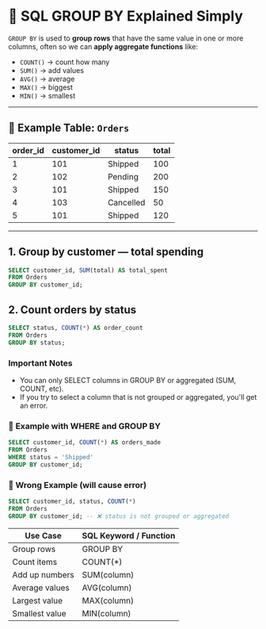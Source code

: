 # 🧠 SQL GROUP BY Explained Simply

`GROUP BY` is used to **group rows** that have the same value in one or more columns, often so we can **apply aggregate
functions** like:

- `COUNT()` → count how many
- `SUM()` → add values
- `AVG()` → average
- `MAX()` → biggest
- `MIN()` → smallest

---

## 🍕 Example Table: `Orders`

| order_id | customer_id | status    | total |
|----------|-------------|-----------|-------|
| 1        | 101         | Shipped   | 100   |
| 2        | 102         | Pending   | 200   |
| 3        | 101         | Shipped   | 150   |
| 4        | 103         | Cancelled | 50    |
| 5        | 101         | Shipped   | 120   |

---

## 1. Group by customer — total spending

```sql
SELECT customer_id, SUM(total) AS total_spent
FROM Orders
GROUP BY customer_id;
```

## 2. Count orders by status

```sql
SELECT status, COUNT(*) AS order_count
FROM Orders
GROUP BY status;
```

### Important Notes

- You can only SELECT columns in GROUP BY or aggregated (SUM, COUNT, etc).
- If you try to select a column that is not grouped or aggregated, you'll get an error.

### 🧪 Example with WHERE and GROUP BY

```sql
SELECT customer_id, COUNT(*) AS orders_made
FROM Orders
WHERE status = 'Shipped'
GROUP BY customer_id;

```

### 🚫 Wrong Example (will cause error)

```sql
SELECT customer_id, status, COUNT(*)
FROM Orders
GROUP BY customer_id; -- ❌ status is not grouped or aggregated
```

| Use Case       | SQL Keyword / Function |
|----------------|------------------------|
| Group rows     | GROUP BY               |
| Count items    | COUNT(*)               |
| Add up numbers | SUM(column)            |
| Average values | AVG(column)            |
| Largest value  | MAX(column)            |
| Smallest value | MIN(column)            |
